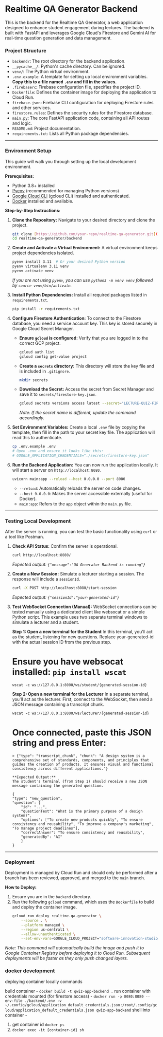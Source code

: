 # Realtime QA Generator Backend

This is the backend for the Realtime QA Generator, a web application designed to enhance student engagement during lectures. The backend is built with FastAPI and leverages Google Cloud's Firestore and Gemini AI for real-time question generation and data management.

### Project Structure

* `backend/`: The root directory for the backend application.
* `__pycache__/`: Python's cache directory. Can be ignored.
* `venv/`: The Python virtual environment.
* `.env.example`: A template for setting up local environment variables. **Copy this to a file named `.env` and fill in the values.**
* `.firebaserc`: Firebase configuration file, specifies the project ID.
* `Dockerfile`: Defines the container image for deploying the application to Cloud Run.
* `firebase.json`: Firebase CLI configuration for deploying Firestore rules and other services.
* `firestore.rules`: Defines the security rules for the Firestore database.
* `main.py`: The core FastAPI application code, containing all API routes and logic.
* `README.md`: Project documentation.
* `requirements.txt`: Lists all Python package dependencies.

---

### Environment Setup

This guide will walk you through setting up the local development environment.

**Prerequisites:**
* Python 3.8+ installed
* [Pyenv](https://github.com/pyenv/pyenv) (recommended for managing Python versions)
* [Google Cloud CLI](https://cloud.google.com/sdk/docs/install) (gcloud CLI) installed and authenticated.
* [Docker](https://www.docker.com/) installed and available.

**Step-by-Step Instructions:**

1.  **Clone the Repository:**
    Navigate to your desired directory and clone the project.
    ```bash
    git clone [https://github.com/your-repo/realtime-qa-generator.git](https://github.com/your-repo/realtime-qa-generator.git)
    cd realtime-qa-generator/backend
    ```

2.  **Create and Activate a Virtual Environment:**
    A virtual environment keeps project dependencies isolated.
    ```bash
    pyenv install 3.11  # Or your desired Python version
    pyenv virtualenv 3.11 venv
    pyenv activate venv
    ```
    *If you are not using `pyenv`, you can use `python3 -m venv venv` followed by `source venv/bin/activate`.*

3.  **Install Python Dependencies:**
    Install all required packages listed in `requirements.txt`.
    ```bash
    pip install -r requirements.txt
    ```

4.  **Configure Firestore Authentication:**
    To connect to the Firestore database, you need a service account key. This key is stored securely in Google Cloud Secret Manager.

    * **Ensure `gcloud` is configured:** Verify that you are logged in to the correct GCP project.
        ```bash
        gcloud auth list
        gcloud config get-value project
        ```
    * **Create a `secrets` directory:** This directory will store the key file and is included in `.gitignore`.
        ```bash
        mkdir secrets
        ```
    * **Download the Secret:** Access the secret from Secret Manager and save it to `secrets/firestore-key.json`.
        ```bash
        gcloud secrets versions access latest --secret="LECTURE-QUIZ-FIRESTORE-KEY" --format="json" > ./secrets/firestore-key.json
        ```
        *Note: If the secret name is different, update the command accordingly.*

5.  **Set Environment Variables:**
    Create a local `.env` file by copying the template, then fill in the path to your secret key file. The application will read this to authenticate.

    ```bash
    cp .env.example .env
    # Open .env and ensure it looks like this:
    # GOOGLE_APPLICATION_CREDENTIALS="./secrets/firestore-key.json"
    ```

6.  **Run the Backend Application:**
    You can now run the application locally. It will start a server on `http://localhost:8080`.

    ```bash
    uvicorn main:app --reload --host 0.0.0.0 --port 8080
    ```
    * `--reload`: Automatically reloads the server on code changes.
    * `--host 0.0.0.0`: Makes the server accessible externally (useful for Docker).
    * `main:app`: Refers to the `app` object within the `main.py` file.

---





### Testing Local Development

After the server is running, you can test the basic functionality using `curl` or a tool like Postman.

1.  **Check API Status:**
    Confirm the server is operational.
    ```bash
    curl http://localhost:8080/
    ```
    *Expected output: `{"message":"QA Generator Backend is running"}`*

2.  **Create a New Session:**
    Simulate a lecturer starting a session. The response will include a `sessionId`.
    ```bash
    curl -X POST http://localhost:8080/start-session
    ```
    *Expected output: `{"sessionId":"your-generated-id"}`*

3.  **Test WebSocket Connection (Manual):**
    WebSocket connections can be tested manually using a dedicated client like websocat or a simple Python script. This example uses two separate terminal windows to simulate a lecturer and a student.

    **Step 1: Open a new terminal for the Student**
    In this terminal, you'll act as the student, listening for new questions. Replace your-generated-id with the actual session ID from the previous step.

    # Ensure you have websocat installed: `pip install wscat`
    `wscat -c ws://127.0.0.1:8000/ws/student/{generated-session-id}`

    **Step 2: Open a new terminal for the Lecturer**
    In a separate terminal, you'll act as the lecturer. First, connect to the WebSocket, then send a JSON message containing a transcript chunk.

    `wscat -c ws://127.0.0.1:8000/ws/lecturer/{generated-session-id}`

    # Once connected, paste this JSON string and press Enter:
    ```
    > {"type": "transcript_chunk", "chunk": "A design system is a comprehensive set of standards, components, and principles that guides the creation of products. It ensures visual and functional consistency across different applications."}
    ```

    ```
    **Expected Output:**
    The student's terminal (from Step 1) should receive a new JSON message containing the generated question.

    {
    "type": "new_question",
    "question": {
        "id": "...",
        "questionText": "What is the primary purpose of a design system?",
        "options": ["To create new products quickly", "To ensure consistency and reusability", "To improve a company's marketing", "To manage project deadlines"],
        "correctAnswer": "To ensure consistency and reusability",
        "generatedBy": "AI"
        }
    }
    ```

---

### Deployment

Deployment is managed by Cloud Run and should only be performed after a branch has been reviewed, approved, and merged to the `main` branch.

**How to Deploy:**

1.  Ensure you are in the `backend` directory.
2.  Run the following `gcloud` command, which uses the `Dockerfile` to build and deploy the container image.
    ```bash
    gcloud run deploy realtime-qa-generator \
        --source . \
        --platform managed \
        --region us-central1 \
        --allow-unauthenticated \
        --set-env-vars=GOOGLE_CLOUD_PROJECT="software-innovation-studio-6",GEMINI_API_KEY="your-gemini-key"
    ```
*Note: This command will automatically build the image and push it to Google Container Registry before deploying it to Cloud Run. Subsequent deployments will be faster as they only push changed layers.*



### docker development 

deploying container locally commands 

build container - `docker build -t qwiz-app-backend .`
run container with credentials mounted (for firestore access) - `docker run -p 8080:8080 --env-file ./backend/.env -v ~/.config/gcloud/application_default_credentials.json:/root/.config/gcloud/application_default_credentials.json qwiz-app-backend`
shell into container - 
1. get container id `docker ps`
2. `docker exec -it {container-id} sh`
